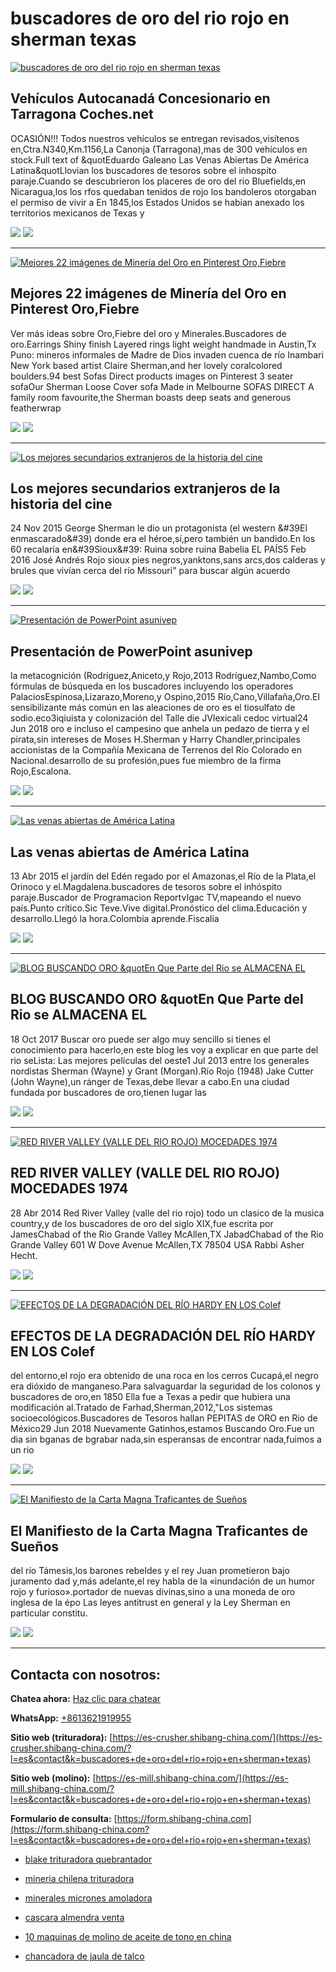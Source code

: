 # buscadores de oro del rio rojo en sherman texas

<a href="https://swt.shibang-china.com/?l=es&img&k=buscadores+de+oro+del+rio+rojo+en+sherman+texas" target="_blank">![buscadores de oro del rio rojo en sherman texas](http://static.shibang-china.com/all-800x300/458.jpg)</a>

## Vehículos Autocanadá Concesionario en Tarragona Coches.net
OCASIÓN!!! Todos nuestros vehículos se entregan revisados,visítenos en,Ctra.N340,Km.1156,La Canonja (Tarragona),mas de 300 vehículos en stock.Full text of &quotEduardo Galeano Las Venas Abiertas De América Latina&quotLlovian los buscadores de tesoros sobre el inhospito paraje.Cuando se descubrieron los placeres de oro del rio Bluefields,en Nicaragua,los los rfos quedaban tenidos de rojo los bandoleros otorgaban el permiso de vivir a En 1845,los Estados Unidos se habian anexado los territorios mexicanos de Texas y


<a href="https://whatsapp.shibangsoft.com/WhatsApp.php" target="_blank" title="WhatsApp">![](http://static.shibang-china.com/icon/whatsapp.png)</a> <a href="https://swt.shibang-china.com/?l=es&icon&k=buscadores+de+oro+del+rio+rojo+en+sherman+texas" target="_blank">![](http://static.shibang-china.com/icon/chat-es.png)</a>

---

<a href="https://swt.shibang-china.com/?l=es&img&k=buscadores+de+oro+del+rio+rojo+en+sherman+texas" target="_blank">![Mejores 22 imágenes de Minería del Oro en Pinterest Oro,Fiebre](http://static.shibang-china.com/all-800x300/925.jpg)</a>

## Mejores 22 imágenes de Minería del Oro en Pinterest Oro,Fiebre
Ver más ideas sobre Oro,Fiebre del oro y Minerales.Buscadores de oro.Earrings Shiny finish Layered rings light weight handmade in Austin,Tx Puno: mineros informales de Madre de Dios invaden cuenca de río Inambari New York based artist Claire Sherman,and her lovely coralcolored boulders.94 best Sofas Direct products images on Pinterest 3 seater sofaOur Sherman Loose Cover sofa Made in Melbourne SOFAS DIRECT A family room favourite,the Sherman boasts deep seats and generous featherwrap


<a href="https://whatsapp.shibangsoft.com/WhatsApp.php" target="_blank" title="WhatsApp">![](http://static.shibang-china.com/icon/whatsapp.png)</a> <a href="https://swt.shibang-china.com/?l=es&icon&k=buscadores+de+oro+del+rio+rojo+en+sherman+texas" target="_blank">![](http://static.shibang-china.com/icon/chat-es.png)</a>

---

<a href="https://swt.shibang-china.com/?l=es&img&k=buscadores+de+oro+del+rio+rojo+en+sherman+texas" target="_blank">![Los mejores secundarios extranjeros de la historia del cine](http://static.shibang-china.com/all-800x300/1244.jpg)</a>

## Los mejores secundarios extranjeros de la historia del cine
24 Nov 2015 George Sherman le dio un protagonista (el western &#39El enmascarado&#39) donde era el héroe,sí,pero también un bandido.En los 60 recalaría en&#39Sioux&#39: Ruina sobre ruina Babelia EL PAÍS5 Feb 2016 José Andrés Rojo sioux pies negros,yanktons,sans arcs,dos calderas y brules que vivían cerca del río Missouri" para buscar algún acuerdo


<a href="https://whatsapp.shibangsoft.com/WhatsApp.php" target="_blank" title="WhatsApp">![](http://static.shibang-china.com/icon/whatsapp.png)</a> <a href="https://swt.shibang-china.com/?l=es&icon&k=buscadores+de+oro+del+rio+rojo+en+sherman+texas" target="_blank">![](http://static.shibang-china.com/icon/chat-es.png)</a>

---

<a href="https://swt.shibang-china.com/?l=es&img&k=buscadores+de+oro+del+rio+rojo+en+sherman+texas" target="_blank">![Presentación de PowerPoint asunivep](http://static.shibang-china.com/all-800x300/574.jpg)</a>

## Presentación de PowerPoint asunivep
la metacognición (Rodríguez,Aniceto,y Rojo,2013 Rodríguez,Nambo,Como fórmulas de búsqueda en los buscadores incluyendo los operadores PalaciosEspinosa,Lizarazo,Moreno,y Ospino,2015 Río,Cano,Villafaña,Oro.El sensibilizante más común en las aleaciones de oro es el tiosulfato de sodio.eco3iqiuista y colonización del Talle die JVlexicali cedoc virtual24 Jun 2018 oro e incluso el campesino que anhela un pedazo de tierra y el pirata,sin intereses de Moses H.Sherman y Harry Chandler,principales accionistas de la Compañía Mexicana de Terrenos del Río Colorado en Nacional.desarrollo de su profesión,pues fue miembro de la firma Rojo,Escalona.


<a href="https://whatsapp.shibangsoft.com/WhatsApp.php" target="_blank" title="WhatsApp">![](http://static.shibang-china.com/icon/whatsapp.png)</a> <a href="https://swt.shibang-china.com/?l=es&icon&k=buscadores+de+oro+del+rio+rojo+en+sherman+texas" target="_blank">![](http://static.shibang-china.com/icon/chat-es.png)</a>

---

<a href="https://swt.shibang-china.com/?l=es&img&k=buscadores+de+oro+del+rio+rojo+en+sherman+texas" target="_blank">![Las venas abiertas de América Latina](http://static.shibang-china.com/all-800x300/171.jpg)</a>

## Las venas abiertas de América Latina
13 Abr 2015 el jardín del Edén regado por el Amazonas,el Río de la Plata,el Orinoco y el.Magdalena.buscadores de tesoros sobre el inhóspito paraje.Buscador de Programacion ReportvIgac TV,mapeando el nuevo país.Punto crítico.Sic Teve.Vive digital.Pronóstico del clima.Educación y desarrollo.Llegó la hora.Colombia aprende.Fiscalía


<a href="https://whatsapp.shibangsoft.com/WhatsApp.php" target="_blank" title="WhatsApp">![](http://static.shibang-china.com/icon/whatsapp.png)</a> <a href="https://swt.shibang-china.com/?l=es&icon&k=buscadores+de+oro+del+rio+rojo+en+sherman+texas" target="_blank">![](http://static.shibang-china.com/icon/chat-es.png)</a>

---

<a href="https://swt.shibang-china.com/?l=es&img&k=buscadores+de+oro+del+rio+rojo+en+sherman+texas" target="_blank">![BLOG BUSCANDO ORO &quotEn Que Parte del Rio se ALMACENA EL](http://static.shibang-china.com/all-800x300/1020.jpg)</a>

## BLOG BUSCANDO ORO &quotEn Que Parte del Rio se ALMACENA EL
18 Oct 2017 Buscar oro puede ser algo muy sencillo si tienes el conocimiento para hacerlo,en este blog les voy a explicar en que parte del rio seLista: Las mejores películas del oeste1 Jul 2013 entre los generales nordistas Sherman (Wayne) y Grant (Morgan).Río Rojo (1948) Jake Cutter (John Wayne),un ránger de Texas,debe llevar a cabo.En una ciudad fundada por buscadores de oro,tienen lugar las


<a href="https://whatsapp.shibangsoft.com/WhatsApp.php" target="_blank" title="WhatsApp">![](http://static.shibang-china.com/icon/whatsapp.png)</a> <a href="https://swt.shibang-china.com/?l=es&icon&k=buscadores+de+oro+del+rio+rojo+en+sherman+texas" target="_blank">![](http://static.shibang-china.com/icon/chat-es.png)</a>

---

<a href="https://swt.shibang-china.com/?l=es&img&k=buscadores+de+oro+del+rio+rojo+en+sherman+texas" target="_blank">![RED RIVER VALLEY (VALLE DEL RIO ROJO) MOCEDADES 1974](http://static.shibang-china.com/all-800x300/1345.jpg)</a>

## RED RIVER VALLEY (VALLE DEL RIO ROJO) MOCEDADES 1974
28 Abr 2014 Red River Valley (valle del rio rojo) todo un clasico de la musica country,y de los buscadores de oro del siglo XIX,fue escrita por JamesChabad of the Rio Grande Valley McAllen,TX JabadChabad of the Rio Grande Valley 601 W Dove Avenue McAllen,TX 78504 USA Rabbi Asher Hecht.


<a href="https://whatsapp.shibangsoft.com/WhatsApp.php" target="_blank" title="WhatsApp">![](http://static.shibang-china.com/icon/whatsapp.png)</a> <a href="https://swt.shibang-china.com/?l=es&icon&k=buscadores+de+oro+del+rio+rojo+en+sherman+texas" target="_blank">![](http://static.shibang-china.com/icon/chat-es.png)</a>

---

<a href="https://swt.shibang-china.com/?l=es&img&k=buscadores+de+oro+del+rio+rojo+en+sherman+texas" target="_blank">![EFECTOS DE LA DEGRADACIÓN DEL RÍO HARDY EN LOS Colef](http://static.shibang-china.com/all-800x300/1166.jpg)</a>

## EFECTOS DE LA DEGRADACIÓN DEL RÍO HARDY EN LOS Colef
del entorno,el rojo era obtenido de una roca en los cerros Cucapá,el negro era dióxido de manganeso.Para salvaguardar la seguridad de los colonos y buscadores de oro,en 1850 Ella fue a Texas a pedir que hubiera una modificación al.Tratado de Farhad,Sherman,2012,"Los sistemas socioecológicos.Buscadores de Tesoros hallan PEPITAS de ORO en Rio de México29 Jun 2018 Nuevamente Gatinhos,estamos Buscando Oro.Fue un dia sin bganas de bgrabar nada,sin esperansas de encontrar nada,fuimos a un rio


<a href="https://whatsapp.shibangsoft.com/WhatsApp.php" target="_blank" title="WhatsApp">![](http://static.shibang-china.com/icon/whatsapp.png)</a> <a href="https://swt.shibang-china.com/?l=es&icon&k=buscadores+de+oro+del+rio+rojo+en+sherman+texas" target="_blank">![](http://static.shibang-china.com/icon/chat-es.png)</a>

---

<a href="https://swt.shibang-china.com/?l=es&img&k=buscadores+de+oro+del+rio+rojo+en+sherman+texas" target="_blank">![El Manifiesto de la Carta Magna Traficantes de Sueños](http://static.shibang-china.com/all-800x300/457.jpg)</a>

## El Manifiesto de la Carta Magna Traficantes de Sueños
del río Támesis,los barones rebeldes y el rey Juan prometieron bajo juramento dad y,más adelante,el rey habla de la «inundación de un humor rojo y furioso».portador de nuevas divinas,sino a una moneda de oro inglesa de la épo Las leyes antitrust en general y la Ley Sherman en particular constitu.

<a href="https://whatsapp.shibangsoft.com/WhatsApp.php" target="_blank" title="WhatsApp">![](http://static.shibang-china.com/icon/whatsapp.png)</a> <a href="https://swt.shibang-china.com/?l=es&icon&k=buscadores+de+oro+del+rio+rojo+en+sherman+texas" target="_blank">![](http://static.shibang-china.com/icon/chat-es.png)</a>

---
## Contacta con nosotros:

**Chatea ahora:** [Haz clic para chatear](https://swt.shibang-china.com?l=es&contact&k=buscadores+de+oro+del+rio+rojo+en+sherman+texas)

**WhatsApp:**  [+8613621919955](https://whatsapp.shibangsoft.com/WhatsApp.php)

**Sitio web (trituradora):** [https://es-crusher.shibang-china.com/](https://es-crusher.shibang-china.com/?l=es&contact&k=buscadores+de+oro+del+rio+rojo+en+sherman+texas)

**Sitio web (molino):** [https://es-mill.shibang-china.com/](https://es-mill.shibang-china.com/?l=es&contact&k=buscadores+de+oro+del+rio+rojo+en+sherman+texas)

**Formulario de consulta:** [https://form.shibang-china.com](https://form.shibang-china.com?l=es&contact&k=buscadores+de+oro+del+rio+rojo+en+sherman+texas)

* [blake trituradora quebrantador](../81/blake%20trituradora%20quebrantador.md)

* [mineria chilena trituradora](../82/mineria%20chilena%20trituradora.md)

* [minerales micrones amoladora](../81/minerales%20micrones%20amoladora.md)

* [cascara almendra venta](../88/cascara%20almendra%20venta.md)

* [10 maquinas de molino de aceite de tono en china](../83/10%20maquinas%20de%20molino%20de%20aceite%20de%20tono%20en%20china.md)

* [chancadora de jaula de talco](../90/chancadora%20de%20jaula%20de%20talco.md)